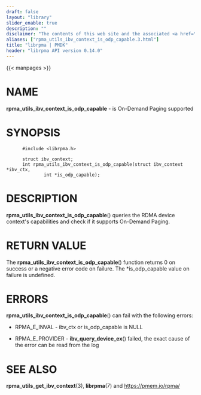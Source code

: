 ```yaml
---
draft: false
layout: "library"
slider_enable: true
description: ""
disclaimer: "The contents of this web site and the associated <a href=\"https://github.com/pmem\">GitHub repositories</a> are BSD-licensed open source."
aliases: ["rpma_utils_ibv_context_is_odp_capable.3.html"]
title: "librpma | PMDK"
header: "librpma API version 0.14.0"
---
```

{{< manpages >}}

[comment]: <> (SPDX-License-Identifier: BSD-3-Clause)
[comment]: <> (Copyright 2020-2022, Intel Corporation)

NAME
====

**rpma\_utils\_ibv\_context\_is\_odp\_capable** - is On-Demand Paging
supported

SYNOPSIS
========

          #include <librpma.h>

          struct ibv_context;
          int rpma_utils_ibv_context_is_odp_capable(struct ibv_context *ibv_ctx,
                  int *is_odp_capable);

DESCRIPTION
===========

**rpma\_utils\_ibv\_context\_is\_odp\_capable**() queries the RDMA
device context\'s capabilities and check if it supports On-Demand
Paging.

RETURN VALUE
============

The **rpma\_utils\_ibv\_context\_is\_odp\_capable**() function returns 0
on success or a negative error code on failure. The \*is\_odp\_capable
value on failure is undefined.

ERRORS
======

**rpma\_utils\_ibv\_context\_is\_odp\_capable**() can fail with the
following errors:

-   RPMA\_E\_INVAL - ibv\_ctx or is\_odp\_capable is NULL

-   RPMA\_E\_PROVIDER - **ibv\_query\_device\_ex**() failed, the exact
    cause of the error can be read from the log

SEE ALSO
========

**rpma\_utils\_get\_ibv\_context**(3), **librpma**(7) and
https://pmem.io/rpma/
